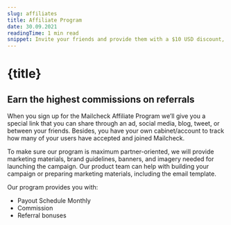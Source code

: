 ```yaml
---
slug: affiliates
title: Affiliate Program
date: 30.09.2021
readingTime: 1 min read
snippet: Invite your friends and provide them with a $10 USD discount, and receive your part ($10 USD as well) the number of invitations unlimited, stack validations forever! Invite 3 friends in a row and grab the "Enterprise plan" (20k validations) fully free.
---
```


# {title}

## Earn the highest commissions on referrals

When you sign up for the Mailcheck Affiliate Program we’ll give you a special link that you can share through an ad, social media, blog, tweet, or between your friends. Besides, you have your own cabinet/account to track how many of your users have accepted and joined Mailcheck.

To make sure our program is maximum partner-oriented, we will provide marketing materials, brand guidelines, banners, and imagery needed for launching the campaign. Our product team can help with building your campaign or preparing marketing materials, including the email template.

Our program provides you with:

- Payout Schedule Monthly
- Commission
- Referral bonuses
